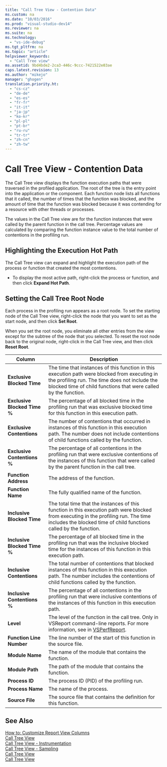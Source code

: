 ```yaml
---
title: "Call Tree View - Contention Data"
ms.custom: na
ms.date: "10/03/2016"
ms.prod: "visual-studio-dev14"
ms.reviewer: na
ms.suite: na
ms.technology: 
  - "vs-ide-debug"
ms.tgt_pltfrm: na
ms.topic: "article"
helpviewer_keywords: 
  - "Call Tree view"
ms.assetid: 9bd4bde2-2ca3-446c-9ccc-7421522e03ae
caps.latest.revision: 13
ms.author: "mikejo"
manager: "ghogen"
translation.priority.ht: 
  - "cs-cz"
  - "de-de"
  - "es-es"
  - "fr-fr"
  - "it-it"
  - "ja-jp"
  - "ko-kr"
  - "pl-pl"
  - "pt-br"
  - "ru-ru"
  - "tr-tr"
  - "zh-cn"
  - "zh-tw"
---
```

# Call Tree View - Contention Data
The Call Tree view displays the function execution paths that were traversed in the profiled application. The root of the tree is the entry point into the application or the component. Each function node lists all functions that it called, the number of times that the function was blocked, and the amount of time that the function was blocked because it was contending for a resource with other threads or processes.  
  
 The values in the Call Tree view are for the function instances that were called by the parent function in the call tree. Percentage values are calculated by comparing the function instance value to the total number of contentions in the profiling run.  
  
## Highlighting the Execution Hot Path  
 The Call Tree view can expand and highlight the execution path of the process or function that created the most contentions.  
  
-   To display the most active path, right-click the process or function, and then click **Expand Hot Path**.  
  
## Setting the Call Tree Root Node  
 Each process in the profiling run appears as a root node. To set the starting node of the Call Tree view, right-click the node that you want to set as the start node, and then click **Set Root**.  
  
 When you set the root node, you eliminate all other entries from the view except for the subtree of the  node that you selected. To reset the root node back to the original node, right-click in the Call Tree view, and then click **Reset Root**.  
  
|Column|Description|  
|------------|-----------------|  
|**Exclusive Blocked Time**|The time that instances of this function in this execution path were blocked from executing in the profiling run. The time does not include the blocked time of child functions that were called by the function.|  
|**Exclusive Blocked Time %**|The percentage of all blocked time in the profiling run that was exclusive blocked time for this function in this execution path.|  
|**Exclusive Contentions**|The number of contentions that occurred in instances of this function in this execution path. The number does not include contentions of child functions called by the function.|  
|**Exclusive Contentions %**|The percentage of all contentions in the profiling run that were exclusive contentions of the instances of this function that were called by the parent function in the call tree.|  
|**Function Address**|The address of the function.|  
|**Function Name**|The fully qualified name of the function.|  
|**Inclusive Blocked Time**|The total time that the instances of this function in this execution path were blocked from executing in the profiling run. The time includes the blocked time of child functions called by the function.|  
|**Inclusive Blocked Time %**|The percentage of all blocked time in the profiling run that was the inclusive blocked time for the instances of this function in this execution path.|  
|**Inclusive Contentions**|The total number of contentions that blocked instances of this function in this execution path. The number includes the contentions of child functions called by the function.|  
|**Inclusive Contentions %**|The percentage of all contentions in the profiling run that were inclusive contentions of the instances of this function in this execution path.|  
|**Level**|The level of the function in the call tree. Only in VSReport command-line reports. For more information, see in [VSPerfReport](../VS_IDE/vsperfreport.md).|  
|**Function Line Number**|The line number of the start of this function in the source file.|  
|**Module Name**|The name of the module that contains the function.|  
|**Module Path**|The path of the module that contains the function.|  
|**Process ID**|The process ID (PID) of the profiling run.|  
|**Process Name**|The name of the process.|  
|**Source File**|The source file that contains the definition for this function.|  
  
## See Also  
 [How to: Customize Report View Columns](../VS_IDE/how-to--customize-report-view-columns.md)   
 [Call Tree View](../VS_IDE/call-tree-view.md)   
 [Call Tree View - Instrumentation](../VS_IDE/call-tree-view---.net-memory-instrumentation-data.md)   
 [Call Tree View - Sampling](../VS_IDE/call-tree-view---.net-memory-sampling-data.md)   
 [Call Tree View](../VS_IDE/call-tree-view---instrumentation-data.md)   
 [Call Tree View](../VS_IDE/call-tree-view---sampling-data.md)